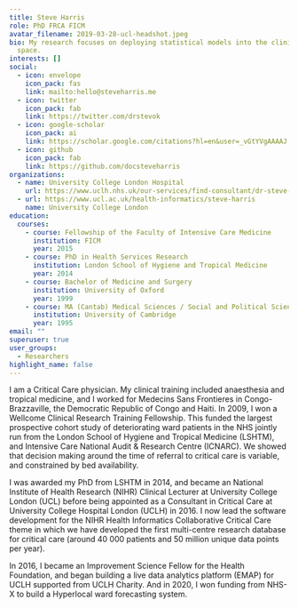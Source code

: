 ```yaml
---
title: Steve Harris
role: PhD FRCA FICM
avatar_filename: 2019-03-28-ucl-headshot.jpeg
bio: My research focuses on deploying statistical models into the clinical work
  space.
interests: []
social:
  - icon: envelope
    icon_pack: fas
    link: mailto:hello@steveharris.me
  - icon: twitter
    icon_pack: fab
    link: https://twitter.com/drstevok
  - icon: google-scholar
    icon_pack: ai
    link: https://scholar.google.com/citations?hl=en&user=_vGtYVgAAAAJ
  - icon: github
    icon_pack: fab
    link: https://github.com/docsteveharris
organizations:
  - name: University College London Hospital
    url: https://www.uclh.nhs.uk/our-services/find-consultant/dr-steve-harris
  - url: https://www.ucl.ac.uk/health-informatics/steve-harris
    name: University College London
education:
  courses:
    - course: Fellowship of the Faculty of Intensive Care Medicine
      institution: FICM
      year: 2015
    - course: PhD in Health Services Research
      institution: London School of Hygiene and Tropical Medicine
      year: 2014
    - course: Bachelor of Medicine and Surgery
      institution: University of Oxford
      year: 1999
    - course: MA (Cantab) Medical Sciences / Social and Political Sciences
      institution: University of Cambridge
      year: 1995
email: ""
superuser: true
user_groups:
  - Researchers
highlight_name: false
---
```

I am a Critical Care physician. My clinical training included anaesthesia and tropical medicine, and I worked for Medecins Sans Frontieres in Congo-Brazzaville, the Democratic Republic of Congo and Haiti. In 2009, I won a Wellcome Clinical Research Training Fellowship. This funded the largest prospective cohort study of deteriorating ward patients in the NHS jointly run from the London School of Hygiene and Tropical Medicine (LSHTM), and Intensive Care National Audit & Research Centre (ICNARC). We showed that decision making around the time of referral to critical care is variable, and constrained by bed availability. 

I was awarded my PhD from LSHTM in 2014, and became an National Institute of Health Research (NIHR) Clinical Lecturer at University College London (UCL) before being appointed as a Consultant in Critical Care at University College Hospital London (UCLH) in 2016. I now lead the software development for the NIHR Health Informatics Collaborative Critical Care theme in which we have developed the first multi-centre research database for critical care (around 40 000 patients and 50 million unique data points per year). 

In 2016, I became an Improvement Science Fellow for the Health Foundation, and began building a live data analytics platform (EMAP) for UCLH supported from UCLH Charity. And in 2020, I won funding from NHS-X to build a Hyperlocal ward forecasting system.